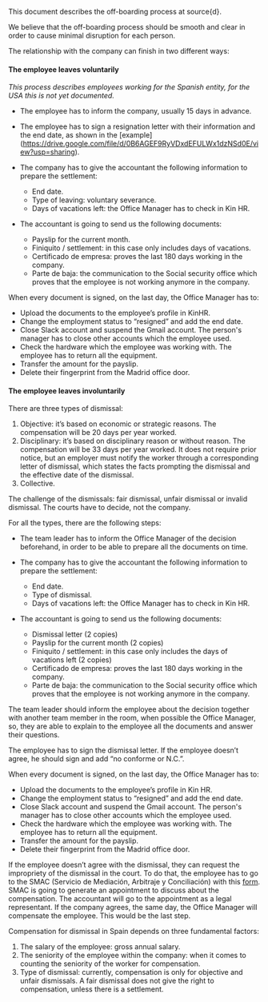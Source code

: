 This document describes the off-boarding process at source{d}.

We believe that the off-boarding process should be smooth and clear in order to cause minimal disruption for each person.

The relationship with the company can finish in two different ways: 

#### The employee leaves voluntarily

_This process describes employees working for the Spanish entity, for the USA this is not yet documented._

- The employee has to inform the company, usually 15 days in advance. 
- The employee has to sign a resignation letter with their information and the end date, as shown in the [example] (https://drive.google.com/file/d/0B6AGEF9RyVDxdEFULWx1dzNSd0E/view?usp=sharing).
- The company has to give the accountant the following information to prepare the settlement: 
  - End date.
  - Type of leaving: voluntary severance.
  - Days of vacations left: the Office Manager has to check in Kin HR.

- The accountant is going to send us the following documents:
  - Payslip for the current month.
  - Finiquito / settlement: in this case only includes days of vacations.
  - Certificado de empresa: proves the last 180 days working in the company.
  - Parte de baja: the communication to the Social security office which proves that the employee is not working anymore in the company.

When every document is signed, on the last day, the Office Manager has to:
- Upload the documents to the employee’s profile in KinHR. 
- Change the employment status to “resigned” and add the end date.
- Close Slack account and suspend the Gmail account. The person's manager has to close other accounts which the employee used. 
- Check the hardware which the employee was working with. The employee has to return all the equipment.  
- Transfer the amount for the payslip. 
- Delete their fingerprint from the Madrid office door. 
 
#### The employee leaves involuntarily

There are three types of dismissal:
1. Objective: it’s based on economic or strategic reasons. The compensation will be 20 days per year worked.
2. Disciplinary: it’s based on disciplinary reason or without reason. The compensation will be 33 days per year worked. It does not require prior notice, but an employer must notify the worker through a corresponding letter of dismissal, which states the facts prompting the dismissal and the effective date of the dismissal.
3. Collective. 

The challenge of the dismissals: fair dismissal, unfair dismissal or invalid dismissal. The courts have to decide, not the company. 

For all the types, there are the following steps:
- The team leader has to inform the Office Manager of the decision beforehand, in order to be able to prepare all the documents on time. 

- The company has to give the accountant the following information to prepare the settlement: 
  - End date.
  - Type of dismissal.
  - Days of vacations left: the Office Manager has to check in Kin HR. 
  
- The accountant is going to send us the following documents:
  - Dismissal letter (2 copies)
  - Payslip for the current month (2 copies)
  - Finiquito / settlement: in this case only includes the days of vacations left (2 copies)
  - Certificado de empresa: proves the last 180 days working in the company.
  - Parte de baja: the communication to the Social security office which proves that the employee is not working anymore in the company. 
 
The team leader should inform the employee about the decision together with another team member in the room, when possible the Office Manager, so, they are able to explain to the employee all the documents and answer their questions. 

The employee has to sign the dismissal letter. If the employee doesn’t agree, he should sign and add “no conforme or N.C.”. 

When every document is signed, on the last day, the Office Manager has to:
- Upload the documents to the employee’s profile in Kin HR. 
- Change the employment status to “resigned” and add the end date.
- Close Slack account and suspend the Gmail account. The person's manager has to close other accounts which the employee used. 
- Check the hardware which the employee was working with. The employee has to return all the equipment.  
- Transfer the amount for the payslip. 
- Delete their fingerprint from the Madrid office door. 

If the employee doesn’t agree with the dismissal, they can request the impropriety of the dismissal in the court. To do that, the employee has to go to the SMAC (Servicio de Mediación, Arbitraje y Conciliación) with this [form](https://drive.google.com/file/d/0B6AGEF9RyVDxdEFULWx1dzNSd0E/view?usp=sharing). SMAC is going to generate an appointment to discuss about the compensation. The accountant will go to the appointment as a legal representant. If the company agrees, the same day, the Office Manager will compensate the employee. This would be the last step. 

Compensation for dismissal in Spain depends on three fundamental factors:

1. The salary of the employee: gross annual salary.
2. The seniority of the employee within the company: when it comes to counting the seniority of the worker for compensation.
3. Type of dismissal: currently, compensation is only for objective and unfair dismissals. A fair dismissal does not give the right to compensation, unless there is a settlement.
